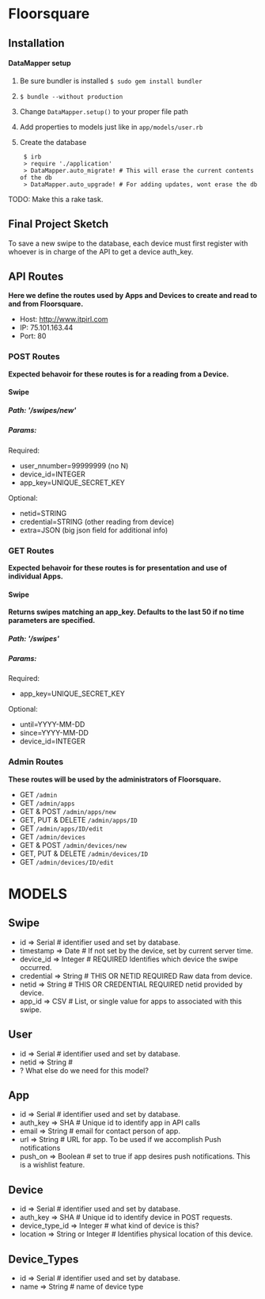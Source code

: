 # Floorsquare

Installation
------------

#### DataMapper setup

1. Be sure bundler is installed `$ sudo gem install bundler`
2. `$ bundle --without production`
3. Change `DataMapper.setup()` to your proper file path
4. Add properties to models just like in `app/models/user.rb`
5. Create the database

        $ irb
        > require './application'
        > DataMapper.auto_migrate! # This will erase the current contents of the db
        > DataMapper.auto_upgrade! # For adding updates, wont erase the db
TODO: Make this a rake task.

## Final Project Sketch

To save a new swipe to the database, each device must first register with whoever is in charge of the API to get a device auth_key. 


API Routes
----------
**Here we define the routes used by Apps and Devices to create and read to and from Floorsquare.**

- Host: http://www.itpirl.com
- IP: 75.101.163.44
- Port: 80

### POST Routes
**Expected behavoir for these routes is for a reading from a Device.**

#### Swipe

##### Path: '/swipes/new'
##### Params:

Required:

- user_nnumber=99999999 (no N)
- device_id=INTEGER
- app_key=UNIQUE_SECRET_KEY

Optional:

- netid=STRING
- credential=STRING (other reading from device)
- extra=JSON (big json field for additional info)

### GET Routes
**Expected behavoir for these routes is for presentation and use of individual Apps.**

#### Swipe
**Returns swipes matching an app_key. Defaults to the last 50 if no time parameters are specified.**

##### Path: '/swipes'
##### Params:

Required:

- app_key=UNIQUE_SECRET_KEY

Optional:

- until=YYYY-MM-DD
- since=YYYY-MM-DD
- device_id=INTEGER


### Admin Routes
**These routes will be used by the administrators of Floorsquare.**

- GET `/admin`
- GET `/admin/apps`
- GET & POST `/admin/apps/new`
- GET, PUT & DELETE `/admin/apps/ID`
- GET `/admin/apps/ID/edit`
- GET `/admin/devices`
- GET & POST `/admin/devices/new`
- GET, PUT & DELETE `/admin/devices/ID`
- GET `/admin/devices/ID/edit`


MODELS
==========

Swipe
----------
* id => Serial # identifier used and set by database.
* timestamp => Date # If not set by the device, set by current server time.
* device_id => Integer # REQUIRED Identifies which device the swipe occurred.
* credential => String # THIS OR NETID REQUIRED Raw data from device.
* netid => String # THIS OR CREDENTIAL REQUIRED netid provided by device.
* app_id => CSV # List, or single value for apps to associated with this swipe.

User
-----------
* id => Serial # identifier used and set by database.
* netid => String # 
* ? What else do we need for this model?

App
-----------
* id => Serial # identifier used and set by database.
* auth_key => SHA # Unique id to identify app in API calls
* email => String # email for contact person of app.
* url => String # URL for app. To be used if we accomplish Push notifications
* push_on => Boolean # set to true if app desires push notifications. This is a wishlist feature.

Device
-----------
* id => Serial # identifier used and set by database.
* auth_key => SHA # Unique id to identify device in POST requests.
* device_type_id => Integer # what kind of device is this?
* location => String or Integer # Identifies physical location of this device.

Device_Types
-----------
* id => Serial # identifier used and set by database.
* name => String # name of device type

